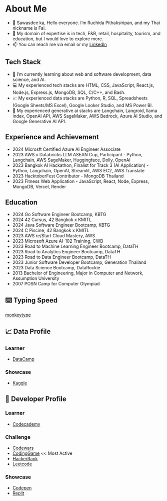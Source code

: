 # About Me
- 👋 Sawasdee ka, Hello everyone. I’m Ruchida Pithaksiripan, and my Thai nickname is Fai.
- 👀 My domain of expertise is in tech, F&B, retail, hospitality, tourism, and education, but I would love to explore more.
- 📫 You can reach me via email or my [LinkedIn](https://www.linkedin.com/in/rpithaksiripan/)

## Tech Stack
- 🌱 I’m currently learning about web and software development, data science, and AI.
- 💻 My experienced tech stacks are HTML, CSS, JavaScript, React.js, Node.js, Express.js, MongoDB, SQL, C/C++, and Bash.
- 📈 My experienced data stacks are Python, R, SQL, Spreadsheets (Google Sheets/MS Excel), Google Looker Studio, and MS Power BI.
- 🤖 My experienced generative ai stacks are Langchain, Langroid, llama index, OpenAI API, AWS SageMaker, AWS Bedrock, Azure AI Studio, and Google Generative AI API.

## Experience and Achievement
- 2024 Microsft Certified Azure AI Engineer Associate
- 2023 AWS x Databricks LLM ASEAN Cup, Participant - Python, Langchain, AWS SageMaker, Huggingface, Dolly, OpenAI
- 2023 Bangkok AI Hackathon, Finalist for Track 3 (AI Application) - Python, Langchain, OpenAI, Streamlit, AWS EC2, AWS Translate
- 2023 HacktoberFest Contributor - MongoDB Thailand
- 2023 Fitness Web Application - JavaScript, React, Node, Express, MongoDB, Vercel, Render

## Education
- 2024 Go Software Engineer Bootcamp, KBTG
- 2024 42 Cursus, 42 Bangkok x KMITL
- 2024 Java Software Engineer Bootcamp, KBTG
- 2024 C Piscine, 42 Bangkok x KMITL
- 2023 AWS re/Start Cloud Mastery, AWS
- 2023 Microsoft Azure AI-102 Training, CWB
- 2023 Road to Machine Learning Engineer Bootcamp, DataTH
- 2023 Road to Analytics Engineer Bootcamp, DataTH
- 2023 Road to Data Engineer Bootcamp, DataTH
- 2023 Junior Software Developer Bootcamp, Generation Thailand
- 2023 Data Science Bootcamp, DataRockie
- 2013 Bachelor of Engineering, Major in Computer and Network, Assumption University
- 2007 POSN Camp for Computer Olympiad

## ⌨️ Typing Speed
[monkeytype](https://monkeytype.com/profile/Ruchida)

## 📈 Data Profile
### Learner
- [DataCamp](https://www.datacamp.com/portfolio/f2ai)
### Showcase
- [Kaggle](https://www.kaggle.com/ruchidapithaksiripan)

## 👾 Developer Profile
### Learner
- [Codecademy](https://www.codecademy.com/users/Ruchida/achievements)
### Challenge
- [Codewars](https://www.codewars.com/users/Fai)
- [CodingGame](https://www.codingame.com/profile/0bc9e25d02ff92c905e5869bd77154477584375) << Most Active
- [HackerRank](https://www.hackerrank.com/Ruchida)
- [Leetcode](https://leetcode.com/ruchida_pithaksiripan/)
### Showcase
- [Codepen](https://codepen.io/fai-the-decoder)
- [Replit](https://replit.com/@RuchidaPithaksi)


<!---
Fai/Fai is a ✨ special ✨ repository because its `README.md` (this file) appears on your GitHub profile.
You can click the Preview link to take a look at your changes.
--->
